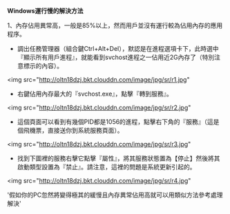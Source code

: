 **Windows運行慢的解決方法**

1、內存佔用異常高，一般是85%以上，然而用戶並沒有運行較為佔用內存的應用程序。

- 調出任務管理器（組合鍵Ctrl+Alt+Del），默認是在進程選項卡下，此時選中『顯示所有用戶進程』，就能看到svchost進程之一佔用近2G內存了（特別注意標示的內容）。

<img src="http://oltn18dzj.bkt.clouddn.com/image/jpg/sr/r1.jpg"

- 右鍵佔用內存最大的『svchost.exe』，點擊『轉到服務』。

<img src="http://oltn18dzj.bkt.clouddn.com/image/jpg/sr/r2.jpg"

- 這個頁面可以看到有幾個PID都是1056的進程，點擊右下角的『服務』（這是個飛機票，直接送你到系統服務頁面）。

<img src="http://oltn18dzj.bkt.clouddn.com/image/jpg/sr/r3.jpg"

- 找到下圖裡的服務右擊它點擊『屬性』，將其服務狀態置為【停止】然後將其啟動類型設置為『禁止』。請注意，這裡的問題是系統更新引起的。

<img src="http://oltn18dzj.bkt.clouddn.com/image/jpg/sr/r4.jpg"

'假如你的PC忽然將變得極其的緩慢且內存異常佔用高就可以用類似方法參考處理解決'
